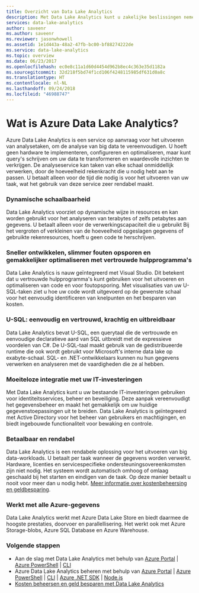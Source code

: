 ```yaml
---
title: Overzicht van Data Lake Analytics
description: Met Data Lake Analytics kunt u zakelijke beslissingen nemen aan de hand van inzichten die u hebt gekregen uit uw cloudgegevens. Dit kan op elke schaal.
services: data-lake-analytics
author: saveenr
ms.author: saveenr
ms.reviewer: jasonwhowell
ms.assetid: 1e1d443a-48a2-47fb-bc00-bf88274222de
ms.service: data-lake-analytics
ms.topic: overview
ms.date: 06/23/2017
ms.openlocfilehash: ec0e8c11a1d60d4454d962b8ec4c363e35d1182a
ms.sourcegitcommit: 32d218f5bd74f1cd106f4248115985df631d0a8c
ms.translationtype: HT
ms.contentlocale: nl-NL
ms.lasthandoff: 09/24/2018
ms.locfileid: "46988747"
---
```

# <a name="what-is-azure-data-lake-analytics"></a>Wat is Azure Data Lake Analytics?

Azure Data Lake Analytics is een service op aanvraag voor het uitvoeren van analysetaken, om de analyse van big data te vereenvoudigen. U hoeft geen hardware te implementeren, configureren en optimaliseren, maar kunt query's schrijven om uw data te transformeren en waardevolle inzichten te verkrijgen. De analyseservice kan taken van elke schaal onmiddellijk verwerken, door de hoeveelheid rekenkracht die u nodig hebt aan te passen. U betaalt alleen voor de tijd die nodig is voor het uitvoeren van uw taak, wat het gebruik van deze service zeer rendabel maakt. 

### <a name="dynamic-scaling"></a>Dynamische schaalbaarheid
  
Data Lake Analytics voorziet op dynamische wijze in resources en kan worden gebruikt voor het analyseren van terabytes of zelfs petabytes aan gegevens. U betaalt alleen voor de verwerkingscapaciteit die u gebruikt Bij het vergroten of verkleinen van de hoeveelheid opgeslagen gegevens of gebruikte rekenresources, hoeft u geen code te herschrijven. 

### <a name="develop-faster-debug-and-optimize-smarter-using-familiar-tools"></a>Sneller ontwikkelen, slimmer fouten opsporen en gemakkelijker optimaliseren met vertrouwde hulpprogramma's
  
Data Lake Analytics is nauw geïntegreerd met Visual Studio. Dit betekent dat u vertrouwde hulpprogramma's kunt gebruiken voor het uitvoeren en optimaliseren van code en voor foutopsporing. Met visualisaties van uw U-SQL-taken ziet u hoe uw code wordt uitgevoerd op de gewenste schaal voor het eenvoudig identificeren van knelpunten en het besparen van kosten.

### <a name="u-sql-simple-and-familiar-powerful-and-extensible"></a>U-SQL: eenvoudig en vertrouwd, krachtig en uitbreidbaar
  
Data Lake Analytics bevat U-SQL, een querytaal die de vertrouwde en eenvoudige declaratieve aard van SQL uitbreidt met de expressieve voordelen van C#. De U-SQL-taal maakt gebruik van de gedistribueerde runtime die ook wordt gebruikt voor Microsoft's interne data lake op exabyte-schaal. SQL- en .NET-ontwikkelaars kunnen nu hun gegevens verwerken en analyseren met de vaardigheden die ze al hebben.

### <a name="integrates-seamlessly-with-your-it-investments"></a>Moeiteloze integratie met uw IT-investeringen
  
Met Data Lake Analytics kunt u uw bestaande IT-investeringen gebruiken voor identiteitsservices, beheer en beveiliging. Deze aanpak vereenvoudigt het gegevensbeheer en maakt het gemakkelijk om uw huidige gegevenstoepassingen uit te breiden. Data Lake Analytics is geïntegreerd met Active Directory voor het beheer van gebruikers en machtigingen, en biedt ingebouwde functionaliteit voor bewaking en controle.

### <a name="affordable-and-cost-effective"></a>Betaalbaar en rendabel

Data Lake Analytics is een rendabele oplossing voor het uitvoeren van big data-workloads. U betaalt per taak wanneer de gegevens worden verwerkt. Hardware, licenties en servicespecifieke ondersteuningsovereenkomsten zijn niet nodig. Het systeem wordt automatisch omhoog of omlaag geschaald bij het starten en eindigen van de taak. Op deze manier betaalt u nooit voor meer dan u nodig hebt. [Meer informatie over kostenbeheersing en geldbesparing](https://aka.ms/adlasavemoney).
    
### <a name="works-with-all-your-azure-data"></a>Werkt met alle Azure-gegevens
  
Data Lake Analytics werkt met Azure Data Lake Store en biedt daarmee de hoogste prestaties, doorvoer en parallellisering. Het werkt ook met Azure Storage-blobs, Azure SQL Database en Azure Warehouse.

### <a name="next-steps"></a>Volgende stappen
 
  * Aan de slag met Data Lake Analytics met behulp van [Azure Portal](data-lake-analytics-get-started-portal.md) | [Azure PowerShell](data-lake-analytics-get-started-powershell.md) | [CLI](data-lake-analytics-get-started-cli.md)
  * Azure Data Lake Analytics beheren met behulp van [Azure Portal](data-lake-analytics-manage-use-portal.md) | [Azure PowerShell](data-lake-analytics-manage-use-powershell.md) | [CLI](data-lake-analytics-manage-use-cli.md) | [Azure .NET SDK](data-lake-analytics-manage-use-dotnet-sdk.md) | [Node.js](data-lake-analytics-manage-use-nodejs.md)
  * [Kosten beheersen en geld besparen met Data Lake Analytics](https://1drv.ms/f/s!AvdZLquGMt47h213Hg3rhl-Tym1c)
